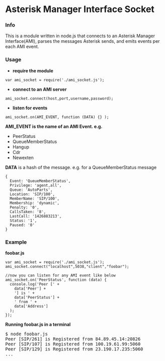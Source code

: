 # Asterisk Manager Interface Socket

### Info
This is a module written in node.js that connects to an Asterisk Manager Interface(AMI), parses the messages Asterisk sends, and emits events per each AMI event.

### Usage
- **require the module**
```
var ami_socket = require('./ami_socket.js');
```
- **connect to an AMI server**
```
ami_socket.connect(host,port,username,password);
```
- **listen for events**
```
ami_socket.on(AMI_EVENT, function (DATA) {} );
```
**AMI_EVENT is the name of an AMI Event. e.g.**
* PeerStatus
* QueueMemberStatus
* Hangup
* Cdr
* Newexten

**DATA** is a hash of the message. e.g. for a QueueMemberStatus message
```
{
  Event: 'QueueMemberStatus',
  Privilege: 'agent,all',
  Queue: 'AutoParts',
  Location: 'SIP/100',
  MemberName: 'SIP/100',
  Membership: 'dynamic',
  Penalty: '0',
  CallsTaken: '8',
  LastCall: '1426883213',
  Status: '1',
  Paused: '0'
}
```

### Example

**foobar.js**
```
var ami_socket = require('./ami_socket.js');
ami_socket.connect("localhost",5038,"client","foobar");

//now you can listen for any AMI event like below
ami_socket.on('PeerStatus', function (data) {
  console.log('Peer [' +
    data['Peer'] +
    '] is ' +
    data['PeerStatus'] +
    ' from ' +
    data['Address']
  );
});
```
**Running foobar.js in a terminal**
<pre>
$ node foobar.js
Peer [SIP/261] is Registered from 84.89.45.14:20826
Peer [SIP/107] is Registered from 100.19.61.99:5060
Peer [SIP/129] is Registered from 23.190.17.235:5060
...
</pre>
